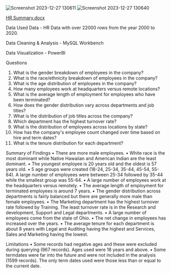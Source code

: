 ![Screenshot 2023-12-27 130611](https://github.com/dimpalagr/HR-Dashborad-MySQL-PowerBI/assets/151930353/3decb108-cff9-4435-b18e-6c4fef8eb244)
![Screenshot 2023-12-27 130640](https://github.com/dimpalagr/HR-Dashborad-MySQL-PowerBI/assets/151930353/1a20b965-1b85-445b-9319-6f628ec64612)


[HR Summary.docx](https://github.com/dimpalagr/HR-Dashborad-MySQL-PowerBI/files/13776721/HR.Summary.docx)


Data Used
Data - HR Data with over 22000 rows from the year 2000 to 2020.

Data Cleaning & Analysis - MySQL Workbench

Data Visualization - PowerBI

Questions
1.	What is the gender breakdown of employees in the company?
2.	What is the race/ethnicity breakdown of employees in the company?
3.	What is the age distribution of employees in the company?
4.	How many employees work at headquarters versus remote locations?
5.	What is the average length of employment for employees who have been terminated?
6.	How does the gender distribution vary across departments and job titles?
7.	What is the distribution of job titles across the company?
8.	Which department has the highest turnover rate?
9.	What is the distribution of employees across locations by state?
 10.	How has the company's employee count changed over time based on hire and term dates?
 11.	What is the tenure distribution for each department?

Summary of Findings
 •	There are more male employees.
 •	White race is the most dominant while Native Hawaiian and American Indian are the least dominant.
 •	The youngest employee is 20 years old and the oldest is 57 years old.
 •	5 age groups were created (18-24, 25-34, 35-44, 45-54, 55-64). A large number of employees were between 25-34 followed by 35-44 while the smallest group was 55-64.
 •	A large number of employees work at the headquarters versus remotely.
 •	The average length of employment for terminated employees is around 7 years.
 •	The gender distribution across departments is fairly balanced but there are generally more male than female employees.
 •	The Marketing department has the highest turnover rate followed by Training. The least turnover rate is in the Research and development, Support and Legal departments.
 •	A large number of employees come from the state of Ohio.
 •	The net change in employees has increased over the years.
 •	The average tenure for each department is about 8 years with Legal and Auditing having the highest and Services, Sales and Marketing having the lowest.

Limitations
 •	Some records had negative ages and these were excluded during querying (967 records). Ages used were 18 years and above.
 •	Some termdates were far into the future and were not included in the analysis (1599 records). The only term dates used were those less than or equal to the current date.

